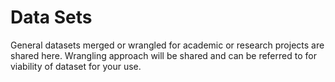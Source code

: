 # Data Sets

General datasets merged or wrangled for academic or research projects are shared here.
Wrangling approach will be shared and can be referred to for viability of dataset for your use.
